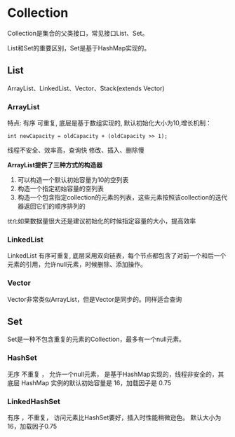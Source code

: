 # Collection

Collection是集合的父类接口，常见接口List、Set。

List和Set的重要区别，Set是基于HashMap实现的。

## List

ArrayList、LinkedList、Vector、Stack(extends Vector)

### ArrayList

特点: 有序 可重复, 底层是基于数组实现的, 默认初始化大小为10,增长机制：
	
	int newCapacity = oldCapacity + (oldCapacity >> 1);

线程不安全、效率高，查询快 修改、插入、删除慢

**ArrayList提供了三种方式的构造器**

1. 可以构造一个默认初始容量为10的空列表
2. 构造一个指定初始容量的空列表
3. 构造一个包含指定collection的元素的列表，这些元素按照该collection的迭代器返回它们的顺序排列的

`优化`如果数据量很大还是建议初始化的时候指定容量的大小，提高效率

### LinkedList

LinkedList 有序可重复, 底层采用双向链表，每个节点都包含了对前一个和后一个元素的引用，允许null元素，时候删除、添加操作。

### Vector

Vector非常类似ArrayList，但是Vector是同步的。同样适合查询

## Set

Set是一种不包含重复的元素的Collection，最多有一个null元素。

### HashSet

无序 不重复 ， 允许一个null元素， 是基于HashMap实现的，线程非安全的，其底层 HashMap 实例的默认初始容量是 16，加载因子是 0.75

### LinkedHashSet

有序 ，不重复， 访问元素比HashSet要好，插入时性能稍微逊色。 默认大小为16，加载因子0.75



